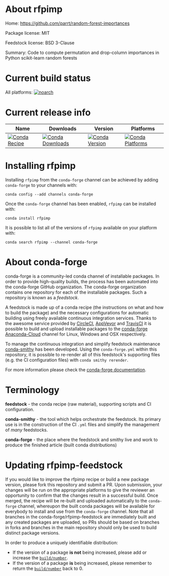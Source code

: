 About rfpimp
============

Home: https://github.com/parrt/random-forest-importances

Package license: MIT

Feedstock license: BSD 3-Clause

Summary: Code to compute permutation and drop-column importances in Python scikit-learn random forests



Current build status
====================

All platforms:
[![noarch](https://img.shields.io/circleci/project/github/conda-forge/rfpimp-feedstock/master.svg?label=noarch)](https://circleci.com/gh/conda-forge/rfpimp-feedstock)

Current release info
====================

| Name | Downloads | Version | Platforms |
| --- | --- | --- | --- |
| [![Conda Recipe](https://img.shields.io/badge/recipe-rfpimp-green.svg)](https://anaconda.org/conda-forge/rfpimp) | [![Conda Downloads](https://img.shields.io/conda/dn/conda-forge/rfpimp.svg)](https://anaconda.org/conda-forge/rfpimp) | [![Conda Version](https://img.shields.io/conda/vn/conda-forge/rfpimp.svg)](https://anaconda.org/conda-forge/rfpimp) | [![Conda Platforms](https://img.shields.io/conda/pn/conda-forge/rfpimp.svg)](https://anaconda.org/conda-forge/rfpimp) |

Installing rfpimp
=================

Installing `rfpimp` from the `conda-forge` channel can be achieved by adding `conda-forge` to your channels with:

```
conda config --add channels conda-forge
```

Once the `conda-forge` channel has been enabled, `rfpimp` can be installed with:

```
conda install rfpimp
```

It is possible to list all of the versions of `rfpimp` available on your platform with:

```
conda search rfpimp --channel conda-forge
```


About conda-forge
=================

conda-forge is a community-led conda channel of installable packages.
In order to provide high-quality builds, the process has been automated into the
conda-forge GitHub organization. The conda-forge organization contains one repository
for each of the installable packages. Such a repository is known as a *feedstock*.

A feedstock is made up of a conda recipe (the instructions on what and how to build
the package) and the necessary configurations for automatic building using freely
available continuous integration services. Thanks to the awesome service provided by
[CircleCI](https://circleci.com/), [AppVeyor](https://www.appveyor.com/)
and [TravisCI](https://travis-ci.org/) it is possible to build and upload installable
packages to the [conda-forge](https://anaconda.org/conda-forge)
[Anaconda-Cloud](https://anaconda.org/) channel for Linux, Windows and OSX respectively.

To manage the continuous integration and simplify feedstock maintenance
[conda-smithy](https://github.com/conda-forge/conda-smithy) has been developed.
Using the ``conda-forge.yml`` within this repository, it is possible to re-render all of
this feedstock's supporting files (e.g. the CI configuration files) with ``conda smithy rerender``.

For more information please check the [conda-forge documentation](https://conda-forge.org/docs/).

Terminology
===========

**feedstock** - the conda recipe (raw material), supporting scripts and CI configuration.

**conda-smithy** - the tool which helps orchestrate the feedstock.
                   Its primary use is in the construction of the CI ``.yml`` files
                   and simplify the management of *many* feedstocks.

**conda-forge** - the place where the feedstock and smithy live and work to
                  produce the finished article (built conda distributions)


Updating rfpimp-feedstock
=========================

If you would like to improve the rfpimp recipe or build a new
package version, please fork this repository and submit a PR. Upon submission,
your changes will be run on the appropriate platforms to give the reviewer an
opportunity to confirm that the changes result in a successful build. Once
merged, the recipe will be re-built and uploaded automatically to the
`conda-forge` channel, whereupon the built conda packages will be available for
everybody to install and use from the `conda-forge` channel.
Note that all branches in the conda-forge/rfpimp-feedstock are
immediately built and any created packages are uploaded, so PRs should be based
on branches in forks and branches in the main repository should only be used to
build distinct package versions.

In order to produce a uniquely identifiable distribution:
 * If the version of a package **is not** being increased, please add or increase
   the [``build/number``](https://conda.io/docs/user-guide/tasks/build-packages/define-metadata.html#build-number-and-string).
 * If the version of a package **is** being increased, please remember to return
   the [``build/number``](https://conda.io/docs/user-guide/tasks/build-packages/define-metadata.html#build-number-and-string)
   back to 0.
